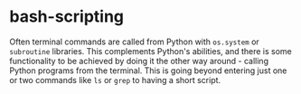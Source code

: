 # bash-scripting

Often terminal commands are called from Python with `os.system` or `subroutine` libraries. This complements Python's abilities, and there is some functionality to be achieved by doing it the other way around - calling Python programs from the terminal. This is going beyond entering just one or two commands like `ls` or `grep` to having a short script. 

